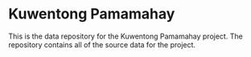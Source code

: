 # Kuwentong Pamamahay

This is the data repository for the Kuwentong Pamamahay project. The repository contains all of the source data for the project.